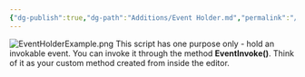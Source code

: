```yaml
---
{"dg-publish":true,"dg-path":"Additions/Event Holder.md","permalink":"/additions/event-holder/","noteIcon":""}
---
```


![EventHolderExample.png](/img/user/img/EventHolderExample.png)
This script has one purpose only - hold an invokable event. You can invoke it through the method **EventInvoke()**. Think of it as your custom method created from inside the editor. 